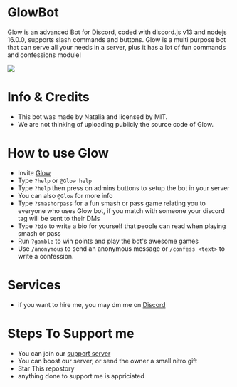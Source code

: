 # GlowBot
Glow is an advanced Bot for Discord, coded with discord.js v13 and nodejs 16.0.0, supports slash commands and buttons.
Glow is a multi purpose bot that can serve all your needs in a server, plus it has a lot of fun commands and confessions module!

![](https://media.tenor.com/images/8422388b9e506ca288b271be18e5bc91/tenor.gif)

# Info & Credits
- This bot was made by Natalia and licensed by MIT.
- We are not thinking of uploading publicly the source code of Glow.


# How to use Glow
- Invite [Glow](https://discord.com/oauth2/authorize?client_id=908326929915072542&permissions=399365893367&scope=bot%20applications.commands) 
- Type `?help` or `@Glow help`
- Type `?help` then press on admins buttons to setup the bot in your server
- You can also `@Glow` for more info
- Type `?smashorpass` for a fun smash or pass game relating you to everyone who uses Glow bot, if you match with someone your discord tag will be sent to their DMs
- Type `?bio` to write a bio for yourself that people can read when playing smash or pass
- Run `?gamble` to win points and play the bot's awesome games
- Use `/anonymous` to send an anonymous message or `/confess <text>` to write a confession.


# Services
- if you want to hire me, you may dm me on [Discord](https://discord.com/channels/@me)


# Steps To Support me
- You can join our [support server](https://discord.gg/B38RQWxGJQ)
- You can boost our server, or send the owner a small nitro gift
- Star This repostory
- anything done to support me is appriciated

